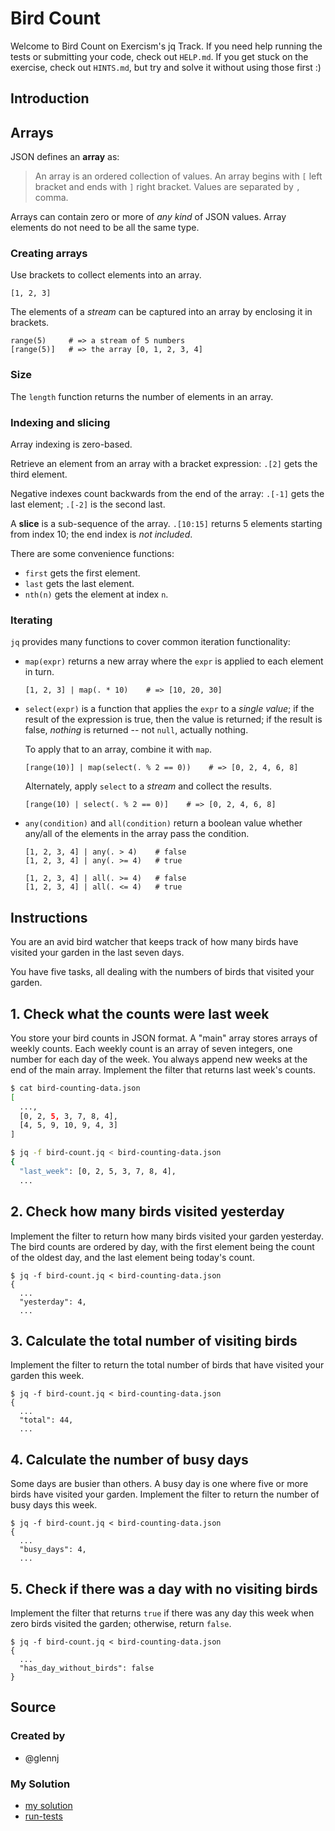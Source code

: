 # Bird Count

Welcome to Bird Count on Exercism's jq Track.
If you need help running the tests or submitting your code, check out `HELP.md`.
If you get stuck on the exercise, check out `HINTS.md`, but try and solve it without using those first :)

## Introduction

## Arrays

JSON defines an **array** as:

> An array is an ordered collection of values.
> An array begins with `[` left bracket and ends with `]` right bracket.
> Values are separated by `,` comma.

Arrays can contain zero or more of _any kind_ of JSON values.
Array elements do not need to be all the same type.

### Creating arrays

Use brackets to collect elements into an array.

```jq
[1, 2, 3]
```

The elements of a _stream_ can be captured into an array by enclosing it in brackets.

```jq
range(5)     # => a stream of 5 numbers
[range(5)]   # => the array [0, 1, 2, 3, 4]
```

### Size

The `length` function returns the number of elements in an array.

### Indexing and slicing

Array indexing is zero-based.

Retrieve an element from an array with a bracket expression:
`.[2]` gets the third element.

Negative indexes count backwards from the end of the array:
`.[-1]` gets the last element; `.[-2]` is the second last.

A **slice** is a sub-sequence of the array.
`.[10:15]` returns 5 elements starting from index 10; the end index is _not included_.

There are some convenience functions:

- `first` gets the first element.
- `last` gets the last element.
- `nth(n)` gets the element at index `n`.

### Iterating

`jq` provides many functions to cover common iteration functionality:

- `map(expr)` returns a new array where the `expr` is applied to each element in turn.

  ```jq
  [1, 2, 3] | map(. * 10)    # => [10, 20, 30]

  ```

- `select(expr)` is a function that applies the `expr` to a _single value_;
  if the result of the expression is true, then the value is returned;
  if the result is false, _nothing_ is returned -- not `null`, actually nothing.

  To apply that to an array, combine it with `map`.

  ```jq
  [range(10)] | map(select(. % 2 == 0))    # => [0, 2, 4, 6, 8]
  ```

  Alternately, apply `select` to a _stream_ and collect the results.

  ```jq
  [range(10) | select(. % 2 == 0)]    # => [0, 2, 4, 6, 8]
  ```

- `any(condition)` and `all(condition)` return a boolean value whether any/all of the elements in the array pass the condition.

  ```jq
  [1, 2, 3, 4] | any(. > 4)    # false
  [1, 2, 3, 4] | any(. >= 4)   # true

  [1, 2, 3, 4] | all(. >= 4)   # false
  [1, 2, 3, 4] | all(. <= 4)   # true
  ```

## Instructions

You are an avid bird watcher that keeps track of how many birds have visited your garden in the last seven days.

You have five tasks, all dealing with the numbers of birds that visited your garden.

## 1. Check what the counts were last week

You store your bird counts in JSON format.
A "main" array stores arrays of weekly counts.
Each weekly count is an array of seven integers, one number for each day of the week.
You always append new weeks at the end of the main array.
Implement the filter that returns last week's counts.

```sh
$ cat bird-counting-data.json
[
  ...,
  [0, 2, 5, 3, 7, 8, 4],
  [4, 5, 9, 10, 9, 4, 3]
]

$ jq -f bird-count.jq < bird-counting-data.json
{
  "last_week": [0, 2, 5, 3, 7, 8, 4],
  ...
```

## 2. Check how many birds visited yesterday

Implement the filter to return how many birds visited your garden yesterday.
The bird counts are ordered by day, with the first element being the count of the oldest day, and the last element being today's count.

```jq
$ jq -f bird-count.jq < bird-counting-data.json
{
  ...
  "yesterday": 4,
  ...
```

## 3. Calculate the total number of visiting birds

Implement the filter to return the total number of birds that have visited your garden this week.

```jq
$ jq -f bird-count.jq < bird-counting-data.json
{
  ...
  "total": 44,
  ...
```

## 4. Calculate the number of busy days

Some days are busier than others.
A busy day is one where five or more birds have visited your garden.
Implement the filter to return the number of busy days this week.

```jq
$ jq -f bird-count.jq < bird-counting-data.json
{
  ...
  "busy_days": 4,
  ...
```

## 5. Check if there was a day with no visiting birds

Implement the filter that returns `true` if there was any day this week when zero birds visited the garden; otherwise, return `false`.

```jq
$ jq -f bird-count.jq < bird-counting-data.json
{
  ...
  "has_day_without_birds": false
}
```

## Source

### Created by

- @glennj

### My Solution

- [my solution](./bird-count.jq)
- [run-tests](./run-tests-bats.txt)
